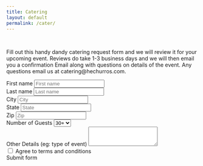 ```yaml
---
title: Catering
layout: default
permalink: /cater/
---
```

<br>
<p>Fill out this handy dandy catering request form and we will review it for your upcoming event.
Reviews do take 1-3 business days and we will then email you a confirmation Email
along with questions on details of the event. Any questions email us at catering@hechurros.com.</p>
<form>
  <div class="form-row">
    <div class="col-md-4 mb-3">
      <label for="validationDefault01">First name</label>
      <input type="text" class="form-control" id="validationDefault01" placeholder="First name"  required>
    </div>
    <div class="col-md-4 mb-3">
      <label for="validationDefault02">Last name</label>
      <input type="text" class="form-control" id="validationDefault02" placeholder="Last name" required>
    </div>
  </div>
  <div class="form-row">
    <div class="col-md-6 mb-3">
      <label for="validationDefault03">City</label>
      <input type="text" class="form-control" id="validationDefault03" placeholder="City" required>
    </div>
    <div class="col-md-3 mb-3">
      <label for="validationDefault04">State</label>
      <input type="text" class="form-control" id="validationDefault04" placeholder="State" required>
    </div>
    <div class="col-md-3 mb-3">
      <label for="validationDefault05">Zip</label>
      <input type="text" class="form-control" id="validationDefault05" placeholder="Zip" required>
    </div>
  </div>
  <div class="form-group">
    <label for="exampleFormControlSelect1">Number of Guests</label>
    <select class="form-control" id="exampleFormControlSelect1">
      <option>30+</option>
      <option>50+</option>
      <option>150</option>
    </select>
  </div>
  <div class="form-group">
    <label for="exampleFormControlTextarea1">Other Details (eg: type of event)</label>
    <textarea class="form-control" id="exampleFormControlTextarea1" rows="3"></textarea>
  </div>
  <div class="form-group">
    <div class="form-check">
      <input class="form-check-input" type="checkbox" value="" id="invalidCheck2" required>
      <label class="form-check-label" for="invalidCheck2">
        Agree to terms and conditions
      </label>
    </div>
  </div>
  <a class="btn btn-info" type="submit">Submit form</a>
</form>
